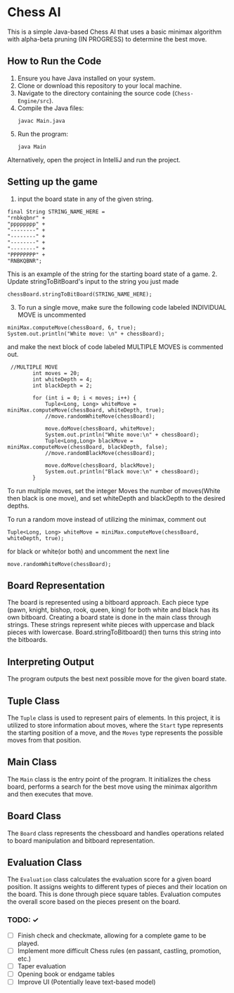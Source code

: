 # Chess AI

This is a simple Java-based Chess AI that uses a basic minimax algorithm with alpha-beta pruning (IN PROGRESS) to determine the best move.

## How to Run the Code

1. Ensure you have Java installed on your system.
2. Clone or download this repository to your local machine.
3. Navigate to the directory containing the source code (`Chess-Engine/src`).
4. Compile the Java files:
    ```
    javac Main.java
    ```
5. Run the program:
    ```
    java Main
    ```
Alternatively, open the project in IntelliJ and run the project.

## Setting up the game

1. input the board state in any of the given string.
   
```  
final String STRING_NAME_HERE =
"rnbkqbnr" +
"pppppppp" +
"--------" +
"--------" +
"--------" +
"--------" +
"PPPPPPPP" +
"RNBKQBNR"; 
```
This is an example of the string for the starting board state of a game.
2. Update stringToBitBoard's input to the string you just made
```
chessBoard.stringToBitBoard(STRING_NAME_HERE);
```
3. To run a single move, make sure the following code labeled INDIVIDUAL MOVE is uncommented
```   
miniMax.computeMove(chessBoard, 6, true);
System.out.println("White move: \n" + chessBoard);
```
and make the next block of code labeled MULTIPLE MOVES is commented out.
```
 //MULTIPLE MOVE
        int moves = 20;
        int whiteDepth = 4;
        int blackDepth = 2;

        for (int i = 0; i < moves; i++) {
            Tuple<Long, Long> whiteMove = miniMax.computeMove(chessBoard, whiteDepth, true);
            //move.randomWhiteMove(chessBoard);
            
            move.doMove(chessBoard, whiteMove);
            System.out.println("White move:\n" + chessBoard);
            Tuple<Long,Long> blackMove = miniMax.computeMove(chessBoard, blackDepth, false);
            //move.randomBlackMove(chessBoard);
            
            move.doMove(chessBoard, blackMove);
            System.out.println("Black move:\n" + chessBoard);
        }
```
To run multiple moves, set the integer Moves the number of moves(White then black is one move), and set whiteDepth and blackDepth to the desired depths.

To run a random move instead of utilizing the minimax, comment out
```
Tuple<Long, Long> whiteMove = miniMax.computeMove(chessBoard, whiteDepth, true);
```
for black or white(or both) and uncomment the next line
```
move.randomWhiteMove(chessBoard);
```
## Board Representation

The board is represented using a bitboard approach. Each piece type (pawn, knight, bishop, rook, queen, king) for both white and black has its own bitboard. Creating a board state is done in the main class through strings. These strings represent white pieces with uppercase and black pieces with lowercase. Board.stringToBitboard() then turns this string into the bitboards.

## Interpreting Output

The program outputs the best next possible move for the given board state.

## Tuple Class

The `Tuple` class is used to represent pairs of elements. In this project, it is utilized to store information about moves, where the `Start` type represents the starting position of a move, and the `Moves` type represents the possible moves from that position.

## Main Class

The `Main` class is the entry point of the program. It initializes the chess board, performs a search for the best move using the minimax algorithm and then executes that move.

## Board Class

The `Board` class represents the chessboard and handles operations related to board manipulation and bitboard representation.

## Evaluation Class

The `Evaluation` class calculates the evaluation score for a given board position. It assigns weights to different types of pieces and their location on the board. This is done through piece square tables. Evaluation computes the overall score based on the pieces present on the board.

### TODO: ✓
- [ ] Finish check and checkmate, allowing for a complete game to be played.
- [ ] Implement more difficult Chess rules (en passant, castling, promotion, etc.)
- [ ] Taper evaluation
- [ ] Opening book or endgame tables
- [ ] Improve UI (Potentially leave text-based model)
